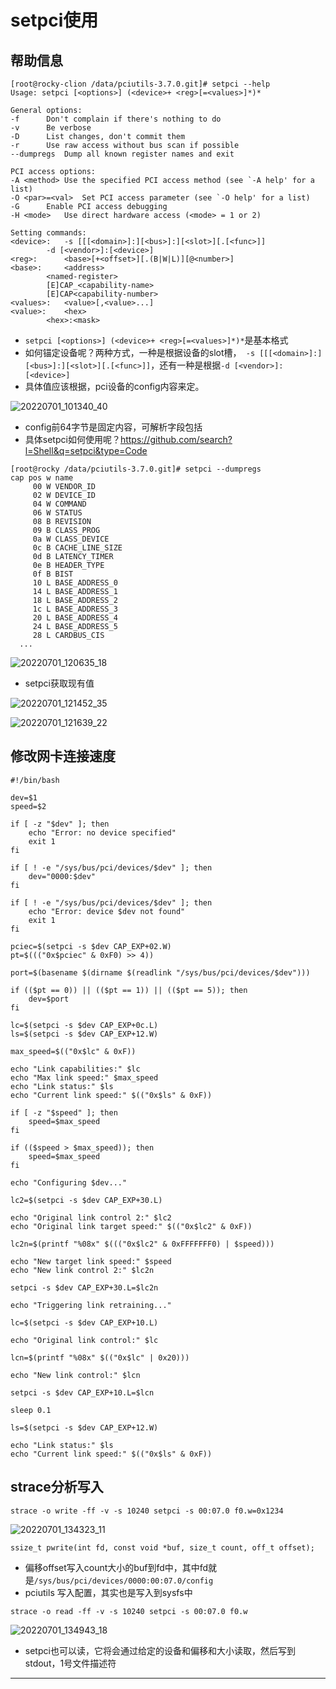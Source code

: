 # setpci使用

## 帮助信息

```
[root@rocky-clion /data/pciutils-3.7.0.git]# setpci --help
Usage: setpci [<options>] (<device>+ <reg>[=<values>]*)*

General options:
-f		Don't complain if there's nothing to do
-v		Be verbose
-D		List changes, don't commit them
-r		Use raw access without bus scan if possible
--dumpregs	Dump all known register names and exit

PCI access options:
-A <method>	Use the specified PCI access method (see `-A help' for a list)
-O <par>=<val>	Set PCI access parameter (see `-O help' for a list)
-G		Enable PCI access debugging
-H <mode>	Use direct hardware access (<mode> = 1 or 2)

Setting commands:
<device>:	-s [[[<domain>]:][<bus>]:][<slot>][.[<func>]]
		-d [<vendor>]:[<device>]
<reg>:		<base>[+<offset>][.(B|W|L)][@<number>]
<base>:		<address>
		<named-register>
		[E]CAP_<capability-name>
		[E]CAP<capability-number>
<values>:	<value>[,<value>...]
<value>:	<hex>
		<hex>:<mask>

```

* ```setpci [<options>] (<device>+ <reg>[=<values>]*)*```是基本格式
* 如何锚定设备呢？两种方式，一种是根据设备的slot槽，``` -s [[[<domain>]:][<bus>]:][<slot>][.[<func>]]```，还有一种是根据```-d [<vendor>]:[<device>]```
* 具体值应该根据，pci设备的config内容来定。

![20220701_101340_40](image/20220701_101340_40.png)

* config前64字节是固定内容，可解析字段包括
* 具体setpci如何使用呢？<https://github.com/search?l=Shell&q=setpci&type=Code>



```
[root@rocky /data/pciutils-3.7.0.git]# setpci --dumpregs
cap pos w name
     00 W VENDOR_ID
     02 W DEVICE_ID
     04 W COMMAND
     06 W STATUS
     08 B REVISION
     09 B CLASS_PROG
     0a W CLASS_DEVICE
     0c B CACHE_LINE_SIZE
     0d B LATENCY_TIMER
     0e B HEADER_TYPE
     0f B BIST
     10 L BASE_ADDRESS_0
     14 L BASE_ADDRESS_1
     18 L BASE_ADDRESS_2
     1c L BASE_ADDRESS_3
     20 L BASE_ADDRESS_4
     24 L BASE_ADDRESS_5
     28 L CARDBUS_CIS
  ...
```


![20220701_120635_18](image/20220701_120635_18.png)


* setpci获取现有值


![20220701_121452_35](image/20220701_121452_35.png)

![20220701_121639_22](image/20220701_121639_22.png)




## 修改网卡连接速度

```
#!/bin/bash

dev=$1
speed=$2

if [ -z "$dev" ]; then
    echo "Error: no device specified"
    exit 1
fi

if [ ! -e "/sys/bus/pci/devices/$dev" ]; then
    dev="0000:$dev"
fi

if [ ! -e "/sys/bus/pci/devices/$dev" ]; then
    echo "Error: device $dev not found"
    exit 1
fi

pciec=$(setpci -s $dev CAP_EXP+02.W)
pt=$((("0x$pciec" & 0xF0) >> 4))

port=$(basename $(dirname $(readlink "/sys/bus/pci/devices/$dev")))

if (($pt == 0)) || (($pt == 1)) || (($pt == 5)); then
    dev=$port
fi

lc=$(setpci -s $dev CAP_EXP+0c.L)
ls=$(setpci -s $dev CAP_EXP+12.W)

max_speed=$(("0x$lc" & 0xF))

echo "Link capabilities:" $lc
echo "Max link speed:" $max_speed
echo "Link status:" $ls
echo "Current link speed:" $(("0x$ls" & 0xF))

if [ -z "$speed" ]; then
    speed=$max_speed
fi

if (($speed > $max_speed)); then
    speed=$max_speed
fi

echo "Configuring $dev..."

lc2=$(setpci -s $dev CAP_EXP+30.L)

echo "Original link control 2:" $lc2
echo "Original link target speed:" $(("0x$lc2" & 0xF))

lc2n=$(printf "%08x" $((("0x$lc2" & 0xFFFFFFF0) | $speed)))

echo "New target link speed:" $speed
echo "New link control 2:" $lc2n

setpci -s $dev CAP_EXP+30.L=$lc2n

echo "Triggering link retraining..."

lc=$(setpci -s $dev CAP_EXP+10.L)

echo "Original link control:" $lc

lcn=$(printf "%08x" $(("0x$lc" | 0x20)))

echo "New link control:" $lcn

setpci -s $dev CAP_EXP+10.L=$lcn

sleep 0.1

ls=$(setpci -s $dev CAP_EXP+12.W)

echo "Link status:" $ls
echo "Current link speed:" $(("0x$ls" & 0xF))
```


## strace分析写入

```
strace -o write -ff -v -s 10240 setpci -s 00:07.0 f0.w=0x1234
```

![20220701_134323_11](image/20220701_134323_11.png)

```
ssize_t pwrite(int fd, const void *buf, size_t count, off_t offset);
```

* 偏移offset写入count大小的buf到fd中，其中fd就是```/sys/bus/pci/devices/0000:00:07.0/config```
* pciutils 写入配置，其实也是写入到sysfs中

```
strace -o read -ff -v -s 10240 setpci -s 00:07.0 f0.w
```

![20220701_134943_18](image/20220701_134943_18.png)

* setpci也可以读，它将会通过给定的设备和偏移和大小读取，然后写到stdout，1号文件描述符



---
